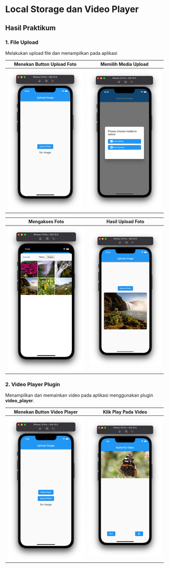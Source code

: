 # Local Storage dan Video Player

## Hasil Praktikum 

### 1. File Upload 

  Melakukan upload file dan menampilkan pada aplikasi
  
  | Menekan Button Upload Foto | Memilih Media Upload|
  |-|-|
  |![screenshot](images/01.png)|![screenshot](images/02.png)|
  
  | Mengakses Foto | Hasil Upload Foto |
  |-|-|
  |![screenshot](images/03.png)|![screenshot](images/04.png)|
  
### 2. Video Player Plugin

  Menampilkan dan memainkan video pada aplikasi menggunakan plugin **video_player**.
  
  | Menekan Button Video Player | Klik Play Pada Video |
  |-|-|
  |![screenshot](images/05.png)|![screenshot](images/06.png)|
